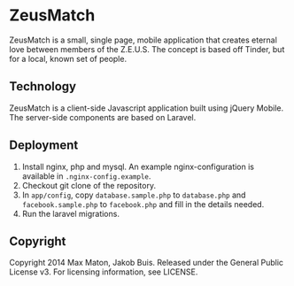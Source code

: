 ZeusMatch
=========
ZeusMatch is a small, single page, mobile application that creates eternal love between members of the Z.E.U.S. The concept is based off Tinder, but for a local, known set of people.

## Technology
ZeusMatch is a client-side Javascript application built using jQuery Mobile. The server-side components are based on Laravel. 

## Deployment
1. Install nginx, php and mysql. An example nginx-configuration is available in `.nginx-config.example`.
1. Checkout git clone of the repository.
1. In `app/config`, copy `database.sample.php` to `database.php` and `facebook.sample.php` to `facebook.php` and fill in the details needed.
1. Run the laravel migrations.

## Copyright
Copyright 2014 Max Maton, Jakob Buis. Released under the General Public License v3. For licensing information, see LICENSE.
